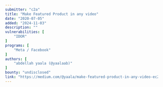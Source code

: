 ```yaml
---
submitter: "c2a"
title: "Make Featured Product in any video"
date: "2020-07-05"
added: "2024-11-03"
description: ""
vulnerabilities: [
    "IDOR"
]
programs: [
    "Meta / Facebook"
]
authors: [
    "abdellah yaala (@yaalaab)"
]
bounty: "undisclosed"
link: "https://medium.com/@yaala/make-featured-product-in-any-video-ec2bd4816ae4"
---
```




